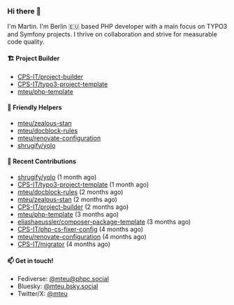 ### Hi there 👋

I'm Martin. I'm Berlin 🇪🇺 based PHP developer with a main focus on TYPO3 and Symfony projects. I thrive on
collaboration and strive for measurable code quality.

#### 🏗️ Project Builder

- [CPS-IT/project-builder](https://github.com/CPS-IT/project-builder)
- [CPS-IT/typo3-project-template](https://github.com/CPS-IT/typo3-project-template)
- [mteu/php-template](https://github.com/mteu/php-template)

#### 🚜 Friendly Helpers

- [mteu/zealous-stan](https://github.com/mteu/zealous-stan)
- [mteu/docblock-rules](https://github.com/mteu/docblock-rules)
- [mteu/renovate-configuration](https://github.com/mteu/renovate-configuration)
- [shrugify/yolo](https://github.com/shrugify/yolo)

#### 👷 Recent Contributions


- [shrugify/yolo](https://github.com/shrugify/yolo) (1 month ago)
- [CPS-IT/typo3-project-template](https://github.com/CPS-IT/typo3-project-template) (1 month ago)
- [mteu/docblock-rules](https://github.com/mteu/docblock-rules) (2 months ago)
- [mteu/zealous-stan](https://github.com/mteu/zealous-stan) (2 months ago)
- [CPS-IT/project-builder](https://github.com/CPS-IT/project-builder) (2 months ago)
- [mteu/php-template](https://github.com/mteu/php-template) (3 months ago)
- [eliashaeussler/composer-package-template](https://github.com/eliashaeussler/composer-package-template) (3 months ago)
- [CPS-IT/php-cs-fixer-config](https://github.com/CPS-IT/php-cs-fixer-config) (4 months ago)
- [mteu/renovate-configuration](https://github.com/mteu/renovate-configuration) (4 months ago)
- [CPS-IT/migrator](https://github.com/CPS-IT/migrator) (4 months ago)

#### 📫 Get in touch!

- Fediverse: [@mteu@phpc.social](https://phpc.social/@mteu)
- Bluesky: [@mteu.bsky.social](https://bsky.app/profile/mteu.bsky.social)
- Twitter/X: [@mteu](https://x.com/mteu)
